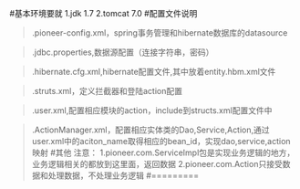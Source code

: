 #基本环境要就
  1.jdk 1.7 
  2.tomcat 7.0
#配置文件说明
  >.pioneer-config.xml，spring事务管理和hibernate数据库的datasource

  >.jdbc.properties,数据源配置（连接字符串，密码）

  >.hibernate.cfg.xml,hibernate配置文件,其中放着entity.hbm.xml文件

  >.struts.xml，定义拦截器和登陆action配置

  >.user.xml,配置相应模块的action，include到structs.xml配置文件中

  >.ActionManager.xml，配置相应实体类的Dao,Service,Action,通过user.xml中的aciton_name取得相应的bean_id，实现dao,service,action映射
#其他
注意：
	1.pioneer.com.ServiceImpl包是实现业务逻辑的地方，业务逻辑相关的都放到这里面，返回数据
	2.pioneer.com.Action只接受数据和处理数据，不处理业务逻辑
#=========	
